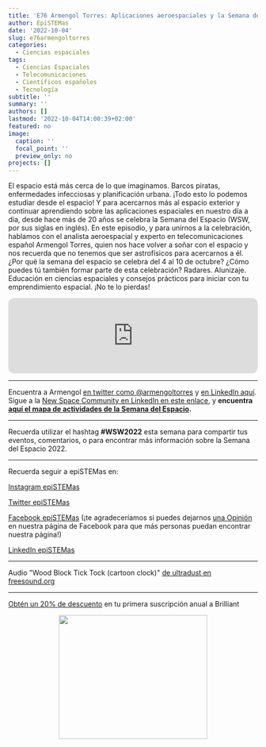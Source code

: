 ```yaml
---
title: 'E76 Armengol Torres: Aplicaciones aeroespaciales y la Semana del Espacio'
author: EpiSTEMas
date: '2022-10-04'
slug: e76armengoltorres
categories:
  - Ciencias espaciales
tags:
  - Ciencias Espaciales
  - Telecomunicaciones
  - Científicos españoles
  - Tecnología
subtitle: ''
summary: ''
authors: []
lastmod: '2022-10-04T14:00:39+02:00'
featured: no
image:
  caption: ''
  focal_point: ''
  preview_only: no
projects: []
---
```



El espacio está más cerca de lo que imaginamos. Barcos piratas, enfermedades infecciosas y planificación urbana. ¡Todo esto lo podemos estudiar desde el espacio! Y para acercarnos más al espacio exterior y continuar aprendiendo sobre las aplicaciones espaciales en nuestro día a día, desde hace más de 20 años se celebra la Semana del Espacio (WSW, por sus siglas en inglés). En este episodio, y para unirnos a la celebración, hablamos con el analista aeroespacial y experto en telecomunicaciones español Armengol Torres, quien nos hace volver a soñar con el espacio y nos recuerda que no tenemos que ser astrofísicos para acercarnos a él. ¿Por qué la semana del espacio se celebra del 4 al 10 de octubre? ¿Cómo puedes tú también formar parte de esta celebración? Radares. Alunizaje. Educación en ciencias espaciales y consejos prácticos para iniciar con tu emprendimiento espacial. ¡No te lo pierdas!


<iframe style="border-radius:12px" src="https://open.spotify.com/embed/episode/6RTHEXYvYiMJg82H30C3tZ?utm_source=generator&theme=0" width="100%" height="152" frameBorder="0" allowfullscreen="" allow="autoplay; clipboard-write; encrypted-media; fullscreen; picture-in-picture" loading="lazy"></iframe>


- - - - -

Encuentra a Armengol [en twitter como @armengoltorres](https://twitter.com/armengoltorres) y [en LinkedIn aquí](https://www.linkedin.com/in/armengoltorres/). Sigue a la [New Space Community en LinkedIn en este enlace](https://www.linkedin.com/company/newspacecommunity/), y **encuentra [aquí el mapa de actividades de la Semana del Espacio](https://www.worldspaceweek.org/events/event-map/).**

- - - - -

Recuerda utilizar el hashtag **#WSW2022** esta semana para compartir tus eventos, comentarios, o para encontrar más información sobre la Semana del Espacio 2022. 

- - - - -

Recuerda seguir a epiSTEMas en:

[Instagram epiSTEMas](https://www.instagram.com/epistemas/)  

[Twitter epiSTEMas](https://twitter.com/epiSTEMas_Pod)

[Facebook epiSTEMas](https://www.facebook.com/epiSTEMasPod) (¡te agradeceríamos si puedes dejarnos [una Opinión](https://www.facebook.com/epiSTEMasPod/reviews/) en nuestra página de Facebook para que más personas puedan encontrar nuestra página!)

[LinkedIn epiSTEMas](https://www.linkedin.com/company/epistemas-podcast/)

- - - - -

Audio "Wood Block Tick Tock (cartoon clock)" [de ultradust en freesound.org](https://freesound.org/people/ultradust/sounds/167385/)

- - - - -


[Obtén un 20% de descuento](https://brilliant.sjv.io/c/2994553/1003358/12858?subId1=EpiSTEMas&u=http%3A%2F%2Fbrilliant.org%2Fimpactnetwork%2F) en tu primera suscripción anual a Brilliant

<center>

<a href="https://brilliant.sjv.io/c/2994553/1003364/12858?subId1=epiSTEMas&u=http%3A%2F%2Fbrilliant.org%2Fimpactnetwork%2F%3Firclickid%3D%7Bclickid%7D%26utm_medium%3Daffiliates%26utm_campaign%3D%7Birpid%7D%26utm_source%3D%7Bmp_value1%7D%26utm_content%3D%7Btimestamp%7D_%7Biradtype%7D_%7Biradname%7D%26utm_term%3D%7Bmp_value2%7D" target="_top" id="1003364"><img src="//a.impactradius-go.com/display-ad/12858-1003364" border="0" alt="" width="300" height="250"/></a><img height="0" width="0" src="https://imp.pxf.io/i/2994553/1003364/12858?subId1=epiSTEMas" style="position:absolute;visibility:hidden;" border="1" />

</center>

